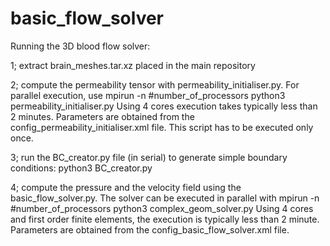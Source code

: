# basic_flow_solver

Running the 3D blood flow solver:

1; extract brain_meshes.tar.xz placed in the main repository

2; compute the permeability tensor with permeability_initialiser.py.
For parallel execution, use
mpirun -n #number_of_processors python3 permeability_initialiser.py
Using 4 cores execution takes typically less than 2 minutes.
Parameters are obtained from the config_permeability_initialiser.xml file.
This script has to be executed only once.

3; run the BC_creator.py file (in serial) to generate simple boundary conditions:
python3 BC_creator.py

4; compute the pressure and the velocity field using the basic_flow_solver.py.
The solver can be executed in parallel with
mpirun -n #number_of_processors python3 complex_geom_solver.py
Using 4 cores and first order finite elements, the execution is typically less than 2 minute.
Parameters are obtained from the config_basic_flow_solver.xml file.

